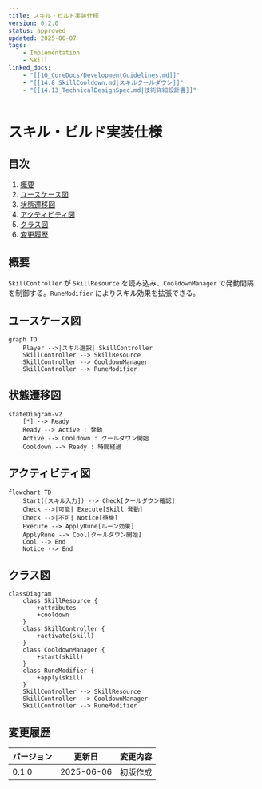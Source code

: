 ```yaml
---
title: スキル・ビルド実装仕様
version: 0.2.0
status: approved
updated: 2025-06-07
tags:
    - Implementation
    - Skill
linked_docs:
    - "[[10_CoreDocs/DevelopmentGuidelines.md]]"
    - "[[14.8_SkillCooldown.md|スキルクールダウン]]"
    - "[[14.13_TechnicalDesignSpec.md|技術詳細設計書]]"
---
```


# スキル・ビルド実装仕様

## 目次

1. [概要](#概要)
2. [ユースケース図](#ユースケース図)
3. [状態遷移図](#状態遷移図)
4. [アクティビティ図](#アクティビティ図)
5. [クラス図](#クラス図)
6. [変更履歴](#変更履歴)

## 概要

`SkillController` が `SkillResource` を読み込み、`CooldownManager` で発動間隔を制御する。`RuneModifier` によりスキル効果を拡張できる。

## ユースケース図

```mermaid
graph TD
    Player -->|スキル選択| SkillController
    SkillController --> SkillResource
    SkillController --> CooldownManager
    SkillController --> RuneModifier
```

## 状態遷移図

```mermaid
stateDiagram-v2
    [*] --> Ready
    Ready --> Active : 発動
    Active --> Cooldown : クールダウン開始
    Cooldown --> Ready : 時間経過
```

## アクティビティ図

```mermaid
flowchart TD
    Start([スキル入力]) --> Check[クールダウン確認]
    Check -->|可能| Execute[Skill 発動]
    Check -->|不可| Notice[待機]
    Execute --> ApplyRune[ルーン効果]
    ApplyRune --> Cool[クールダウン開始]
    Cool --> End
    Notice --> End
```

## クラス図

```mermaid
classDiagram
    class SkillResource {
        +attributes
        +cooldown
    }
    class SkillController {
        +activate(skill)
    }
    class CooldownManager {
        +start(skill)
    }
    class RuneModifier {
        +apply(skill)
    }
    SkillController --> SkillResource
    SkillController --> CooldownManager
    SkillController --> RuneModifier
```

## 変更履歴

| バージョン | 更新日     | 変更内容 |
| ---------- | ---------- | -------- |
| 0.1.0      | 2025-06-06 | 初版作成 |
